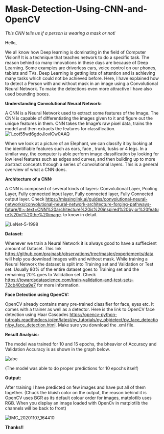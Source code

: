 # Mask-Detection-Using-CNN-and-OpenCV
*This CNN tells us if a person is wearing  a mask or not!*


Hello,

We all know how Deep learning is dominating in the field of Computer Vision!! It is a technique that teaches network to do a specific task. The reason behind so many innovations in these days are because of Deep Learning. Some examples are  driverless cars, voice control on our phones, tablets and TVs. Deep Learning is getting lots of attention and is achieving many tasks which could not be achieved before. 
Here, I have explained how to detect a Person with and without mask in an image using a Convolutional Neural Network. To make the detections even more attractive I have also used bounding boxes. 

**Understanding Convolutional Neural Network:**

A CNN is a Neural Network used to extract some features of the Image. The CNN is capable of differentiating the images given to it and figure out the unique features in them. CNN takes the Image’s raw pixel data, trains the model and then extracts the features for classification. 
![1_cot55wd6gdoJlovlCw0AAQ](https://user-images.githubusercontent.com/63425115/98447050-3ebb5080-2122-11eb-8ebf-15d1bd8f8958.png)

When we look at a picture of an Elephant, we can classify it by looking at the identifiable features such as ears, face , trunk, tusks or 4 legs. In a similar way, the computer is able perform image classification by looking for low level features such as edges and curves, and then building up to more abstract concepts through a series of convolutional layers. This is a general overview of what a CNN does. 



**Architecture of a CNN:**

A CNN is composed of several kinds of layers: Convolutional Layer, Pooling Layer, Fully connected input layer, Fully connected layer, Fully Connected output layer. Check https://missinglink.ai/guides/convolutional-neural-networks/convolutional-neural-network-architecture-forging-pathways-future/#:~:text=CNN%20architecture%20is%20inspired%20by,or%20feature%20of%20the%20image.  to know in detail.

![LeNet-5-1998](https://user-images.githubusercontent.com/63425115/98447108-95c12580-2122-11eb-8772-342bda44b4d6.png)

**Dataset:**

Whenever we train a Neural Network it is always good to have a suffiecient amount of Dataset. This link https://github.com/prajnasb/observations/tree/master/experiements/data will help you download Images with and without mask.
While training a Neural Network the dataset is split into Training set and Validation or Test set. Usually 80% of the entire dataset goes to Training set and the remaining 20% goes to Validation set. Check https://towardsdatascience.com/train-validation-and-test-sets-72cb40cba9e7 for more information.


**Face Detection using OpenCV:**

OpenCV already contains many pre-trained classifier for face, eyes etc. It comes with a trainer as well as a detector. Here is the link to OpenCV face detection using Haar Cascades https://opencv-python-tutroals.readthedocs.io/en/latest/py_tutorials/py_objdetect/py_face_detection/py_face_detection.html. Make sure you download the .xml file.


**Result Analysis:**

The model was trained for 10 and 15 epochs, the bheavior of Accuracy and Validation Accuracy is as shown in the graph below.

![abc](https://user-images.githubusercontent.com/63425115/98447193-2861c480-2123-11eb-9dd5-61599a48edb5.JPG)

(The model was able to do proper predictions for 10 epochs itself)


**Output:** 

After training I have predicted on few images and have put all of them together. (Chuck the bluish color on the output, the reason behind it is OpenCV uses BGR as its default colour order for images, matplotlib uses RGB. When you display an image loaded with OpenCv in matplotlib the channels will be back to front)

![IMG_20201107_164410](https://user-images.githubusercontent.com/63425115/98447233-6eb72380-2123-11eb-8a95-48590c158535.jpg)


**Thanks!!**




